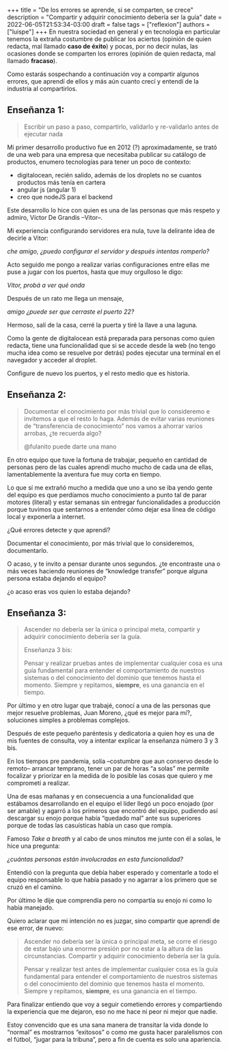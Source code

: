 +++
title = "De los errores se aprende, si se comparten, se crece"
description = "Compartir y adquirir conocimiento debería ser la guía"
date = 2022-06-05T21:53:34-03:00
draft = false
tags = ["reflexion"]
authors = ["luispe"]
+++
En nuestra sociedad en general y en tecnología en particular tenemos la extraña costumbre de publicar los aciertos
(opinión de quien redacta, mal llamado **caso de éxito**) y pocas, por no decir nulas, las ocasiones donde se comparten los 
errores (opinión de quien redacta, mal llamado **fracaso**).

Como estarás sospechando a continuación voy a compartir algunos errores, que aprendí de ellos y más aún cuanto crecí y 
entendí de la industria al compartirlos.

## Enseñanza 1:

>Escribir un paso a paso, compartirlo, validarlo y re-validarlo antes de ejecutar nada

Mi primer desarrollo productivo fue en 2012 (?) aproximadamente, se trató de una web para una empresa que necesitaba
publicar su catálogo de productos, enumero tecnologías para tener un poco de contexto:
- digitalocean, recién salido, además de los droplets no se cuantos productos más tenía en cartera
- angular js (angular 1)
- creo que nodeJS para el backend

Este desarrollo lo hice con quien es una de las personas que más respeto y admiro, Víctor De Grandis –Vitor–. 

Mi experiencia configurando servidores era nula, tuve la delirante idea de decirle a Vitor:

_che amigo, ¿puedo configurar el servidor y después intentas romperlo?_

Acto seguido me pongo a realizar varias configuraciones entre ellas me puse a jugar con los puertos, hasta que muy 
orgulloso le digo:

_Vitor, probá a ver qué onda_

Después de un rato me llega un mensaje,

_amigo ¿puede ser que cerraste el puerto 22?_

Hermoso, salí de la casa, cerré la puerta y tiré la llave a una laguna.

Como la gente de digitalocean está preparada para personas como quien redacta, tiene una funcionalidad que si se accede 
desde la web (no tengo mucha idea como se resuelve por detrás) podes ejecutar una terminal en el navegador y acceder al droplet.

Configure de nuevo los puertos, y el resto medio que es historia.

## Enseñanza 2:

> Documentar el conocimiento por más trivial que lo consideremo e invitemos a que el resto lo haga. Además de evitar 
> varias reuniones de “transferencia de conocimiento” nos vamos a ahorrar varios arrobas, ¿te recuerda algo?
> 
>@fulanito puede darte una mano

En otro equipo que tuve la fortuna de trabajar, pequeño en cantidad de personas pero de las cuales aprendí mucho mucho 
de cada una de ellas, lamentablemente la aventura fue muy corta en tiempo.

Lo que sí me extrañó mucho a medida que uno a uno se iba yendo gente del equipo es que perdíamos mucho conocimiento a 
punto tal de parar motores (literal) y estar semanas sin entregar funcionalidades a producción porque tuvimos que sentarnos 
a entender cómo dejar esa línea de código local y exponerla a internet.

¿Qué errores detecte y que aprendí?

Documentar el conocimiento, por más trivial que lo consideremos, documentarlo.

O acaso, y te invito a pensar durante unos segundos. ¿te encontraste una o más veces haciendo reuniones de 
“knowledge transfer” porque alguna persona estaba dejando el equipo?

¿o acaso eras vos quien lo estaba dejando?

## Enseñanza 3:

>Ascender no debería ser la única o principal meta, compartir y adquirir conocimiento debería ser la guía.
>
>Enseñanza 3 bis:
> 
>Pensar y realizar pruebas antes de implementar cualquier cosa es una guía fundamental para entender el comportamiento de 
> nuestros sistemas o del conocimiento del dominio que tenemos hasta el momento. Siempre y repitamos, **siempre**, 
> es una ganancia en el tiempo.

Por último y en otro lugar que trabajé, conocí a una de las personas que mejor resuelve problemas, Juan Moreno,
¿qué es mejor para mí?, soluciones simples a problemas complejos.

Después de este pequeño paréntesis y dedicatoria a quien hoy es una de mis fuentes de consulta, voy a intentar explicar 
la enseñanza número 3 y 3 bis.

En los tiempos pre pandemia, solía –costumbre que aun conservo desde lo remoto– arrancar temprano, tener un par de horas 
“a solas” me permite focalizar y priorizar en la medida de lo posible las cosas que quiero y me comprometí a realizar.

Una de esas mañanas y en consecuencia a una funcionalidad que estábamos desarrollando en el equipo el líder llegó un 
poco enojado (por ser amable) y agarró a los primeros que encontró del equipo, pudiendo así descargar su enojo porque 
había “quedado mal” ante sus superiores porque de todas las casuísticas había un caso que rompía.

Famoso _Take a breath_ y al cabo de unos minutos me junte con él a solas, le hice una pregunta:

_¿cuántas personas están involucradas en esta funcionalidad?_

Entendió con la pregunta que debía haber esperado y comentarle a todo el equipo responsable lo que había pasado y 
no agarrar a los primero que se cruzó en el camino.

Por último le dije que comprendía pero no compartía su enojo ni como lo había manejado.

Quiero aclarar que mi intención no es juzgar, sino compartir que aprendí de ese error, de nuevo:

>Ascender no debería ser la única o principal meta, se corre el riesgo de estar bajo una enorme presión por no estar a 
> la altura de las circunstancias. Compartir y adquirir conocimiento debería ser la guía.
> 
> Pensar y realizar test antes de implementar cualquier cosa es la guía fundamental para entender el comportamiento 
> de nuestros sistemas o del conocimiento del dominio que tenemos hasta el momento. Siempre y repitamos, **siempre**,
> es una ganancia en el tiempo.

Para finalizar entiendo que voy a seguir cometiendo errores y compartiendo la experiencia que me dejaron, 
eso no me hace ni peor ni mejor que nadie.

Estoy convencido que es una sana manera de transitar la vida donde lo “normal” es mostrarnos “exitosos” o 
como me gusta hacer paralelismos con el fútbol, “jugar para la tribuna”, pero a fin de cuenta es solo una apariencia.
